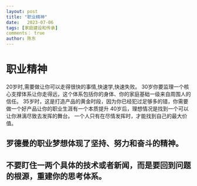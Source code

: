 ```yaml
---
layout: post
title: "职业精神"
date:   2023-07-06
tags: [家庭建设和传承]
comments： true
author: 陈东
---
```


# 职业精神

20岁时,需要做让你可以走得很快的事情,快速学,快速失败。
30岁你要监理一个核心支撑体系让你走得远，这个体系包括你的身体、你的家庭基础一级来自周围人的信任。
35岁时，这是打造产品的黄金时段，因为你已经犯过足够多的错，你需要做一个好产品让你的职业生涯有一个本质提升
40岁后，理想情况是找到一个可以让你淋漓尽致去发挥的舞台。
一个人只有在尽情发挥时，才能找到自己的最大价值。

## 罗德曼的职业梦想体现了坚持、努力和奋斗的精神。

## 不要盯住一两个具体的技术或者新闻，而是要回到问题的根源，重建你的思考体系。

